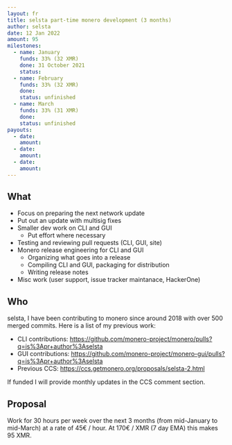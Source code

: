 ```yaml
---
layout: fr
title: selsta part-time monero development (3 months)
author: selsta
date: 12 Jan 2022
amount: 95
milestones:
  - name: January
    funds: 33% (32 XMR)
    done: 31 October 2021
    status:
  - name: February
    funds: 33% (32 XMR)
    done:
    status: unfinished
  - name: March
    funds: 33% (31 XMR)
    done:
    status: unfinished
payouts:
  - date:
    amount:
  - date:
    amount:
  - date:
    amount:
---
```


## What

- Focus on preparing the next network update
- Put out an update with multisig fixes
- Smaller dev work on CLI and GUI
  - Put effort where necessary
- Testing and reviewing pull requests (CLI, GUI, site)
- Monero release engineering for CLI and GUI
  - Organizing what goes into a release
  - Compiling CLI and GUI, packaging for distribution
  - Writing release notes
- Misc work (user support, issue tracker maintanace, HackerOne)

## Who

selsta, I have been contributing to monero since around 2018 with over 500 merged commits. Here is a list of my previous work:

- CLI contributions: https://github.com/monero-project/monero/pulls?q=is%3Apr+author%3Aselsta
- GUI contributions: https://github.com/monero-project/monero-gui/pulls?q=is%3Apr+author%3Aselsta
- Previous CCS: https://ccs.getmonero.org/proposals/selsta-2.html

If funded I will provide monthly updates in the CCS comment section.

## Proposal

Work for 30 hours per week over the next 3 months (from mid-January to mid-March) at a rate of 45€ / hour. At 170€ / XMR (7 day EMA) this makes 95 XMR.
